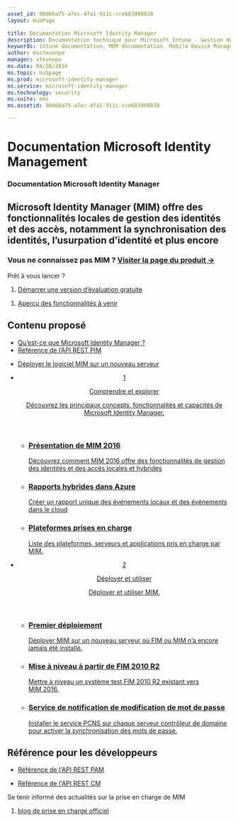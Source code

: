 ```yaml
---
asset_id: 90d66a75-a7ec-4fa1-911c-cce683908838
layout: HubPage

title: Documentation Microsoft Identity Manager
description: Documentation technique pour Microsoft Intune - Gestion des applications et des appareils mobiles
keywords: intune documentation, MDM documentation, Mobile Device Management Documentation, Mobile Device and Application Management Documentation
author: msstevenpo
manager: stevenpo
ms.date: 04/28/2016
ms.topic: hubpage
ms.prod: microsoft-identity-manager
ms.service: microsoft-identity-manager
ms.technology: security
ms.suite: ems
ms.assetid: 90d66a75-a7ec-4fa1-911c-cce683908838

---
```

# Documentation Microsoft Identity Management
<article id="main">
    <section id="hero-content">
      <h1>Documentation Microsoft Identity Manager</h1>
      <h2>Microsoft Identity Manager (MIM) offre des fonctionnalités locales de gestion des identités et des accès, notamment la synchronisation des identités, l’usurpation d’identité et plus encore</h2>
      <h3>Vous ne connaissez pas MIM ? <a href="http://go.microsoft.com/fwlink/?LinkId=816853" target="\_blank">Visiter la page du produit &rarr;</a></h3>     
    </section>
    <aside class="alert section-border">
      <p>Prêt à vous lancer ?</p>
      <ol class="action-list">
        <li><a href="https://www.microsoft.com/evalcenter/evaluate-microsoft-identity-manager-2016" target="\_blank" class="button-bordered button-translucent">Démarrer une version d’évaluation gratuite</a></li>
      </ol>
      <ol class="action-list">
        <li><a href="http://connect.microsoft.com/site1164/Downloads/DownloadDetails.aspx?DownloadID=61395" target="\_blank" class="button-bordered button-translucent">Aperçu des fonctionnalités à venir</a></li>
      </ol>
    </aside>
    <section id="featured" class="container">
      <h2 class="section-heading"><span class="icon icon-warning"></span> Contenu proposé</h2>
      <div class="features row">
        <ul class="column column-half">
          <li><a href="/microsoft-identity-manager/understand-explore/microsoft-identity-manager-2016">Qu’est-ce que Microsoft Identity Manager ?</a></li>
          <li><a href="/microsoft-identity-manager/reference/privileged-access-management-rest-api-reference">Référence de l’API REST PIM</a></li>
        </ul>
        <ul class="column column-half">
          <li><a href="/microsoft-identity-manager/deploy-use/microsoft-identity-manager-deploy">Déployer le logiciel MIM sur un nouveau serveur</a></li>
        </ul>
      </div>
    </section>
    <div id="journeys">
      <section class="container">
        <ul class="journeys-list">
          <li class="journey-step">
            <header class="journey-step-header row">
              <a href="/microsoft-identity-manager/understand-explore/microsoft-identity-manager-2016">
                <div class="title column-third">
                  <span class="step-number">1</span>
                  <p>Comprendre et explorer</p>
                </div>
                <p class="description column-two-thirds">Découvrez les principaux concepts, fonctionnalités et capacités de Microsoft Identity Manager.
                </p>
              </a>
            </header>
            <section class="journey-step-elements content">
              <ul class="row">
                <li class="column-third">
                  <a href="/microsoft-identity-manager/understand-explore/microsoft-identity-manager-2016">
                    <h3>Présentation de MIM 2016</h3>
                    <p>Découvrez comment MIM 2016 offre des fonctionnalités de gestion des identités et des accès locales et hybrides</p>
                  </a>
                </li>
                <li class="column-third">
                  <a href="/microsoft-identity-manager/understand-explore/identity-manager-hybrid-reporting-azure">
                    <h3>Rapports hybrides dans Azure</h3>
                    <p>Créer un rapport unique des événements locaux et des événements dans le cloud</p>
                  </a>
                </li>
                <li class="column-third">
                  <a href="/microsoft-identity-manager/plan-design/microsoft-identity-manager-2016-supported-platforms">
                    <h3>Plateformes prises en charge</h3>
                    <p>Liste des plateformes, serveurs et applications pris en charge par MIM.</p>
                  </a>
                </li>
              </ul>
            </section>
          </li>
          <li class="journey-step">
            <header class="journey-step-header row">
              <a href="/microsoft-identity-manager/deploy-use/microsoft-identity-manager-deploy">
                <div class="title column-third">
                  <span class="step-number">2</span>
                  <p>Déployer et utiliser</p>
                </div>
                <p class="description column-two-thirds">Déployer et utiliser MIM.
                </p>
              </a>
            </header>
            <section class="journey-step-elements content">
              <ul class="row">
                <li class="column-third">
                  <a href="/microsoft-identity-manager/deploy-use/microsoft-identity-manager-deploy">
                    <h3>Premier déploiement</h3>
                    <p>Déployer MIM sur un nouveau serveur où FIM ou MIM n’a encore jamais été installé.</p>
                  </a>
                </li>
                <li class="column-third">
                  <a href="/microsoft-identity-manager/deploy-use/microsoft-identity-manager-2016-upgrade-from-fim-2010-R2">
                    <h3>Mise à niveau à partir de FIM 2010 R2</h3>
                    <p>Mettre à niveau un système test FIM 2010 R2 existant vers MIM 2016.</p>
                  </a>
                </li>
                <li class="column-third">
                  <a href="/microsoft-identity-manager/deploy-use/deploying-mim-password-change-notification-service-on-domain-controller">
                    <h3>Service de notification de modification de mot de passe</h3>
                    <p>Installer le service PCNS sur chaque serveur contrôleur de domaine pour activer la synchronisation des mots de passe.</p>
                  </a>
                </li>
              </ul>
            </section>
          </li>
        </ul>
      </section>
    </div>
    <div class="section-border">
      <section class="resources container">
        <h2 class="section-heading"><span class="icon icon-options"></span> Référence pour les développeurs</h2>
        <div class="resource-list row">
          <ul class="column-half">
            <li><a href="/microsoft-identity-manager/reference/privileged-access-management-rest-api-reference">Référence de l'API REST PAM</a></li>
          </ul>
          <ul class="column-half">
            <li><a href="/microsoft-identity-manager/reference/certificate-management-rest-api-reference">Référence de l'API REST CM</a></li>
          </ul>
        </div>
      </section>
    </div>
    <aside class="alert alert-social">
      <p>Se tenir informé des actualités sur la prise en charge de MIM</p>
      <ol class="action-list">
        <li><a href="https://blogs.technet.microsoft.com/iamsupport/" target="\_blank" class="button-bordered button-translucent">blog de prise en charge officiel</a></li>
      </ol>
    </aside>
</article>


<!--HONumber=Jun16_HO4-->


